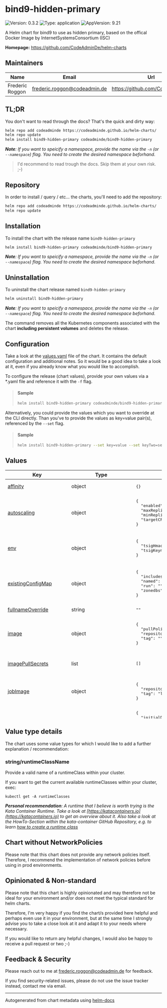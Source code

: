 

# bind9-hidden-primary

![Version: 0.3.2](https://img.shields.io/badge/Version-0.3.2-informational?style=flat-square) ![Type: application](https://img.shields.io/badge/Type-application-informational?style=flat-square) ![AppVersion: 9.21](https://img.shields.io/badge/AppVersion-9.21-informational?style=flat-square)

A Helm chart for bind9 to use as hidden primary, based on the offical Docker Image by InternetSystemsConsortium (ISC)

**Homepage:** <https://github.com/CodeAdminDe/helm-charts>

## Maintainers

| Name | Email | Url |
| ---- | ------ | --- |
| Frederic Roggon | <frederic.roggon@codeadmin.de> | <https://github.com/CodeAdminDe> |

## TL;DR

You don't want to read through the docs? That's the quick and dirty way:

```bash
helm repo add codeadminde https://codeadminde.github.io/helm-charts/
helm repo update
helm install bind9-hidden-primary codeadminde/bind9-hidden-primary
```
_**Note**: If you want to speicify a namespace, provide the name via the `-n` (or `--namespace`) flag. You need to create the desired namespace beforhand._

> I'd recommend to read trough the docs. Skip them at your own risk. ;-)

## Repository

In order to install / query / etc... the charts, you'll need to add the repository:

```bash
helm repo add codeadminde https://codeadminde.github.io/helm-charts/
helm repo update
```

## Installation

To install the chart with the release name `bind9-hidden-primary`

```bash
helm install bind9-hidden-primary codeadminde/bind9-hidden-primary
```
_**Note**: If you want to speicify a namespace, provide the name via the `-n` (or `--namespace`) flag. You need to create the desired namespace beforhand._

## Uninstallation

To uninstall the chart release named `bind9-hidden-primary`

```bash
helm uninstall bind9-hidden-primary
```
_**Note**: If you want to speicify a namespace, provide the name via the `-n` (or `--namespace`) flag. You need to create the desired namespace beforhand._

The command removes all the Kubernetes components associated with the chart **including persistent volumes** and deletes the release.

## Configuration

Take a look at the [values.yaml](./values.yaml) file of the chart. It contains the default configuration and additional notes.
So it would be a good idea to take a look at it, even if you already know what you would like to accomplish.

To configure the release (chart values), provide your own values via a *.yaml file and reference it with the `-f` flag.

> #### Sample
>
> ```bash
> helm install bind9-hidden-primary codeadminde/bind9-hidden-primary -f values.yaml
> ```

Alternatively, you could provide the values which you want to override at the CLI directly. Than you've to provide the values as key=value pair(s), referenced by the `--set` flag.

> #### Sample
>
> ```bash
> helm install bind9-hidden-primary --set key=value --set keyTwo=secondValue codeadminde/bind9-hidden-primary
> ```

## Values

<table height="800px" >
	<thead>
		<th>Key</th>
		<th>Type</th>
		<th>Default</th>
		<th>Description</th>
	</thead>
	<tbody>
		<tr>
			<td id="affinity"><a href="./values.yaml#L235">affinity</a></td>
			<td>
object
</td>
			<td>
				<div style="max-width: 300px;">
<pre lang="json">
{}
</pre>
</div>
			</td>
			<td></td>
		</tr>
		<tr>
			<td id="autoscaling"><a href="./values.yaml#L211">autoscaling</a></td>
			<td>
object
</td>
			<td>
				<div style="max-width: 300px;">
<pre lang="json">
{
  "enabled": false,
  "maxReplicas": 100,
  "minReplicas": 1,
  "targetCPUUtilizationPercentage": 80
}
</pre>
</div>
			</td>
			<td>This section is for setting up autoscaling more information can be found here: https://kubernetes.io/docs/concepts/workloads/autoscaling/</td>
		</tr>
		<tr>
			<td id="env"><a href="./values.yaml#L106">env</a></td>
			<td>
object
</td>
			<td>
				<div style="max-width: 300px;">
<pre lang="json">
{
  "tsigHmacFunc": "HMAC-SHA512",
  "tsigKeyname": "rndc-allow-transfer-tsigkey"
}
</pre>
</div>
			</td>
			<td>This configures the TSIG Key HMAC algo and Key Name which will be used within the configuration of bind9. Usually, you won't need to change these defaults. General details about the TSIG implementation could be found at: https://www.isc.org/docs/2021-bind-mgmt-05-webinar.pdf</td>
		</tr>
		<tr>
			<td id="existingConfigMap"><a href="./values.yaml#L173">existingConfigMap</a></td>
			<td>
object
</td>
			<td>
				<div style="max-width: 300px;">
<pre lang="json">
{
  "includes": "",
  "named": "",
  "run": "",
  "zonedbs": ""
}
</pre>
</div>
			</td>
			<td>Provide your own includes.d/, named.conf and/or entrypoint configMap to override chart-included configurations.</td>
		</tr>
		<tr>
			<td id="fullnameOverride"><a href="./values.yaml#L41">fullnameOverride</a></td>
			<td>
string
</td>
			<td>
				<div style="max-width: 300px;">
<pre lang="json">
""
</pre>
</div>
			</td>
			<td></td>
		</tr>
		<tr>
			<td id="image"><a href="./values.yaml#L25">image</a></td>
			<td>
object
</td>
			<td>
				<div style="max-width: 300px;">
<pre lang="json">
{
  "pullPolicy": "IfNotPresent",
  "repository": "internetsystemsconsortium/bind9",
  "tag": ""
}
</pre>
</div>
			</td>
			<td>This sets the container image more information can be found here: https://kubernetes.io/docs/concepts/containers/images/ Override the image tag, whose default is the chart appVersion.</td>
		</tr>
		<tr>
			<td id="imagePullSecrets"><a href="./values.yaml#L37">imagePullSecrets</a></td>
			<td>
list
</td>
			<td>
				<div style="max-width: 300px;">
<pre lang="json">
[]
</pre>
</div>
			</td>
			<td>This is for the secrets for pulling an image from a private repository more information can be found here: https://kubernetes.io/docs/tasks/configure-pod-container/pull-image-private-registry/</td>
		</tr>
		<tr>
			<td id="jobImage"><a href="./values.yaml#L32">jobImage</a></td>
			<td>
object
</td>
			<td>
				<div style="max-width: 300px;">
<pre lang="json">
{
  "repository": "ghcr.io/codeadminde/bind9-kubectl",
  "tag": "latest"
}
</pre>
</div>
			</td>
			<td>This sets the job container image to use. The image needs kubectl and bind9 already present in order to fullfill it's job and to be used with a restricted namespace policy.</td>
		</tr>
		<tr>
			<td id="livenessProbe"><a href="./values.yaml#L195">livenessProbe</a></td>
			<td>
object
</td>
			<td>
				<div style="max-width: 300px;">
<pre lang="json">
{
  "initialDelaySeconds": 5,
  "periodSeconds": 10,
  "tcpSocket": {
    "port": 5353
  }
}
</pre>
</div>
			</td>
			<td>This is to setup the liveness probe. By default, we're using the tcpSocket to provide the liveness state. More information can be found here: https://kubernetes.io/docs/tasks/configure-pod-container/configure-liveness-readiness-startup-probes/</td>
		</tr>
		<tr>
			<td id="nameOverride"><a href="./values.yaml#L40">nameOverride</a></td>
			<td>
string
</td>
			<td>
				<div style="max-width: 300px;">
<pre lang="json">
""
</pre>
</div>
			</td>
			<td>This is to override the chart name.</td>
		</tr>
		<tr>
			<td id="nodeSelector"><a href="./values.yaml#L231">nodeSelector</a></td>
			<td>
object
</td>
			<td>
				<div style="max-width: 300px;">
<pre lang="json">
{}
</pre>
</div>
			</td>
			<td></td>
		</tr>
		<tr>
			<td id="persistence"><a href="./values.yaml#L160">persistence</a></td>
			<td>
object
</td>
			<td>
				<div style="max-width: 300px;">
<pre lang="json">
{
  "accessModes": [
    "ReadWriteOnce"
  ],
  "cacheDirSizeLimit": "500Mi",
  "emptyDirSizeLimit": "500Mi",
  "enabled": true,
  "size": "1Gi",
  "storageClass": "longhorn"
}
</pre>
</div>
			</td>
			<td>This configures the persistens of your release. The bind9 service uses persistent storage to save it's current zone database and to ensure all running containers does share the same details. See values.yaml for a detailed sample.</td>
		</tr>
		<tr>
			<td id="podAnnotations"><a href="./values.yaml#L57">podAnnotations</a></td>
			<td>
object
</td>
			<td>
				<div style="max-width: 300px;">
<pre lang="json">
{}
</pre>
</div>
			</td>
			<td>This is for setting Kubernetes Annotations to a Pod. For more information checkout: https://kubernetes.io/docs/concepts/overview/working-with-objects/annotations/</td>
		</tr>
		<tr>
			<td id="podLabels"><a href="./values.yaml#L60">podLabels</a></td>
			<td>
object
</td>
			<td>
				<div style="max-width: 300px;">
<pre lang="json">
{}
</pre>
</div>
			</td>
			<td>This is for setting Kubernetes Labels to a Pod. For more information checkout: https://kubernetes.io/docs/concepts/overview/working-with-objects/labels/</td>
		</tr>
		<tr>
			<td id="podSecurityContext"><a href="./values.yaml#L64">podSecurityContext</a></td>
			<td>
object
</td>
			<td>
				<div style="max-width: 300px;">
<pre lang="json">
{
  "fsGroup": 1000
}
</pre>
</div>
			</td>
			<td>This is for the pod-level security attributes and common container settings. More information: https://kubernetes.io/docs/tasks/configure-pod-container/security-context/</td>
		</tr>
		<tr>
			<td id="providerPrimaryIpList"><a href="./values.yaml#L112">providerPrimaryIpList</a></td>
			<td>
string
</td>
			<td>
				<div style="max-width: 300px;">
<pre lang="json">
"127.0.0.1"
</pre>
</div>
			</td>
			<td>List of upstream dns servers that are allowed to query the hidden primary (AXFR requests) and getting notified (Separator: ";") Provide your providers upstream IP and/or IPs.</td>
		</tr>
		<tr>
			<td id="proxyv2"><a href="./values.yaml#L118">proxyv2</a></td>
			<td>
object
</td>
			<td>
				<div style="max-width: 300px;">
<pre lang="json">
{
  "allowProxyIpList": "127.0.0.1/32",
  "enabled": false
}
</pre>
</div>
			</td>
			<td>Enable / Disable usage of proxyv2 protocol. WARNING: You should apply a custom NetworkPolicy to avoid spoofing, when using this feature! more details: https://kb.isc.org/docs/proxyv2-support-in-bind-9</td>
		</tr>
		<tr>
			<td id="proxyv2--allowProxyIpList"><a href="./values.yaml#L122">proxyv2.allowProxyIpList</a></td>
			<td>
string
</td>
			<td>
				<div style="max-width: 300px;">
<pre lang="json">
"127.0.0.1/32"
</pre>
</div>
			</td>
			<td>List of addresses / networks which are allowed to send PROXYv2 headers. (Separator: ";") Provide your cluster ingress ips / range.</td>
		</tr>
		<tr>
			<td id="readinessProbe"><a href="./values.yaml#L204">readinessProbe</a></td>
			<td>
object
</td>
			<td>
				<div style="max-width: 300px;">
<pre lang="json">
{
  "initialDelaySeconds": 5,
  "periodSeconds": 10,
  "tcpSocket": {
    "port": 5353
  }
}
</pre>
</div>
			</td>
			<td>This is to setup the readiness probe. By default, we're using the tcpSocket to provide the readiness state. More information can be found here: https://kubernetes.io/docs/tasks/configure-pod-container/configure-liveness-readiness-startup-probes/</td>
		</tr>
		<tr>
			<td id="replicaCount"><a href="./values.yaml#L7">replicaCount</a></td>
			<td>
int
</td>
			<td>
				<div style="max-width: 300px;">
<pre lang="json">
1
</pre>
</div>
			</td>
			<td>This will set the replicaset count more information can be found here: https://kubernetes.io/docs/concepts/workloads/controllers/replicaset/ (Only replicaCount 1 supported)</td>
		</tr>
		<tr>
			<td id="resources"><a href="./values.yaml#L180">resources</a></td>
			<td>
object
</td>
			<td>
				<div style="max-width: 300px;">
<pre lang="json">
{}
</pre>
</div>
			</td>
			<td>Specify default resources for the</td>
		</tr>
		<tr>
			<td id="runtimeClass"><a href="./values.yaml#L96">runtimeClass</a></td>
			<td>
object
</td>
			<td>
				<div style="max-width: 300px;">
<pre lang="json">
{
  "jobs": "",
  "pods": "",
  "tests": ""
}
</pre>
</div>
			</td>
			<td>Set a RuntimeClass to execute the containers with a custom runtime configuration. Register a runtimeClass within your cluster beforehand.

<details>
<summary>Motivation (Expand)</summary>

> The container runtime configuration is used to run a Pod's containers. . . .
> For example, if part of your workload deserves a high level of information security assurance, you might choose to schedule those Pods so that they run in a container runtime that uses hardware virtualization.
> You'd then benefit from the extra isolation of the alternative runtime, at the expense of some additional overhead. . . .

<i>Source and more informations: https://kubernetes.io/docs/concepts/containers/runtime-class/ </i>

</details>
</td>
		</tr>
		<tr>
			<td id="runtimeClass--jobs"><a href="./values.yaml#L100">runtimeClass.jobs</a></td>
			<td>
<a href="#stringruntimeclassname" title="Click to get details">string/runtimeClassName</a>
</td>
			<td>
				<div style="max-width: 300px;">
<pre lang="json">
""
</pre>
</div>
			</td>
			<td>Sets the runtimeClass for the pods for the job execution. Takes the runtimeClass name, or "" (default).</td>
		</tr>
		<tr>
			<td id="runtimeClass--pods"><a href="./values.yaml#L98">runtimeClass.pods</a></td>
			<td>
<a href="#stringruntimeclassname" title="Click to get details">string/runtimeClassName</a>
</td>
			<td>
				<div style="max-width: 300px;">
<pre lang="json">
""
</pre>
</div>
			</td>
			<td>Sets the runtimeClass for the DaemonSet / ReplicaSet pods. Takes the runtimeClass name, or "" (default).</td>
		</tr>
		<tr>
			<td id="runtimeClass--tests"><a href="./values.yaml#L102">runtimeClass.tests</a></td>
			<td>
<a href="#stringruntimeclassname" title="Click to get details">string/runtimeClassName</a>
</td>
			<td>
				<div style="max-width: 300px;">
<pre lang="json">
""
</pre>
</div>
			</td>
			<td>Sets the runtimeClass for the containers which gets executed by the test hook. Takes the runtimeClass name, or "" (default).</td>
		</tr>
		<tr>
			<td id="securityContext"><a href="./values.yaml#L70">securityContext</a></td>
			<td>
object
</td>
			<td>
				<div style="max-width: 300px;">
<pre lang="json">
{
  "allowPrivilegeEscalation": false,
  "capabilities": {
    "drop": [
      "ALL"
    ]
  },
  "readOnlyRootFilesystem": true,
  "runAsNonRoot": true,
  "runAsUser": 1000,
  "seccompProfile": {
    "type": "RuntimeDefault"
  }
}
</pre>
</div>
			</td>
			<td>This is for the scurityContext at container level. Note that container settings do not affect the Pod's Volumes. More information: https://kubernetes.io/docs/tasks/configure-pod-container/security-context/#set-the-security-context-for-a-container</td>
		</tr>
		<tr>
			<td id="service"><a href="./values.yaml#L10">service</a></td>
			<td>
object
</td>
			<td>
				<div style="max-width: 300px;">
<pre lang="json">
{
  "externalTrafficPolicy": "Cluster",
  "port": 5353,
  "type": "ClusterIP"
}
</pre>
</div>
			</td>
			<td>This is for setting up a service more information can be found here: https://kubernetes.io/docs/concepts/services-networking/service/</td>
		</tr>
		<tr>
			<td id="serviceAccount"><a href="./values.yaml#L44">serviceAccount</a></td>
			<td>
object
</td>
			<td>
				<div style="max-width: 300px;">
<pre lang="json">
{
  "annotations": {},
  "automount": true,
  "create": true,
  "name": ""
}
</pre>
</div>
			</td>
			<td>This section builds out the service account more information can be found here: https://kubernetes.io/docs/concepts/security/service-accounts/</td>
		</tr>
		<tr>
			<td id="statisticsChannels"><a href="./values.yaml#L17">statisticsChannels</a></td>
			<td>
object
</td>
			<td>
				<div style="max-width: 300px;">
<pre lang="json">
{
  "enabled": false,
  "externalTrafficPolicy": "Cluster",
  "port": 8053,
  "type": "ClusterIP"
}
</pre>
</div>
			</td>
			<td>The statistics channel provides a XML and JSON (/json) HTTP endpoint to monitor bind. It is not protected. Use a reverse-proxy with basic-auth and ssl, if you want to expose it externally.</td>
		</tr>
		<tr>
			<td id="tolerations"><a href="./values.yaml#L233">tolerations</a></td>
			<td>
list
</td>
			<td>
				<div style="max-width: 300px;">
<pre lang="json">
[]
</pre>
</div>
			</td>
			<td></td>
		</tr>
		<tr>
			<td id="volumeMounts"><a href="./values.yaml#L226">volumeMounts</a></td>
			<td>
list
</td>
			<td>
				<div style="max-width: 300px;">
<pre lang="json">
[]
</pre>
</div>
			</td>
			<td>Additional volumeMounts on the output Deployment definition.</td>
		</tr>
		<tr>
			<td id="volumes"><a href="./values.yaml#L219">volumes</a></td>
			<td>
list
</td>
			<td>
				<div style="max-width: 300px;">
<pre lang="json">
[]
</pre>
</div>
			</td>
			<td>Additional volumes on the output Deployment definition.</td>
		</tr>
		<tr>
			<td id="zone"><a href="./values.yaml#L145">zone</a></td>
			<td>
object
</td>
			<td>
				<div style="max-width: 300px;">
<pre lang="json">
{
  "name": "myzone.sample-chart.example.com",
  "providerPrimaryNameservers": [
    "a.sample-chart.example.com",
    "b.sample-chart.example.com",
    "c.sample-chart.example.com"
  ],
  "soa": {
    "hostmasterMail": "hostmaster.example.com",
    "nsHostname": "ns1"
  },
  "spfTxtRecordValue": "v=spf1 -all"
}
</pre>
</div>
			</td>
			<td>Zone details Provide your zone details to configure the nameserver to match our needs.

<details>
<summary> Object param description (Expand)</summary>

```
zone:
  name: Name of the zone that this bind deployment is authorative hidden primary
  soa:
    nsHostname: nameserver hostname for soa record... just use whatever you like, it does not need to be resolvable.
    hostmasterMail: The mail that you like to publish withn the soa record. replace the @-sign by a dot, like: hostmaster@example.com -> hostmaster.example.com
  spfTxtRecordValue: We set the SPF record to disallow all servers sending mails with this domain. You could overwirte it as you wish.
  providerPrimaryNameservers: Provide a list of nameservers that are resposible for the zone. These are typically the providers primary nameservers.
    - ns1.provider.tld
    - ns2.provider.tld
```

</details>
</td>
		</tr>
	</tbody>
</table>

## Value type details

The chart uses some value types for which I would like to add a further explanation / recommendation:

### string/runtimeClassName

Provide a valid name of a runtimeClass within your cluster.

If you want to get the current available runtimeClasses within your cluster, exec:

```
kubectl get -A runtimeClasses
```

_**Personal recommendation**: A runtime that I believe is worth trying is the Kata Container Runtime.
Take a look at [https://katacontainers.io](https://katacontainers.io) to get an overview about it.
Also take a look at the HowTo-Section within the kata-container GitHub Repository,
e.g. to learn [how to create a runtime class](https://github.com/kata-containers/kata-containers/blob/main/docs/how-to/run-kata-with-k8s.md#create-runtime-class-for-kata-containers)_

## Chart without NetworkPolicies

Please note that this chart does not provide any network policies itself.
Therefore, I recommend the implementation of network policies before using in prod environments.

## Opinionated & Non-standard

Please note that this chart is highly opinionated and may therefore not be ideal for your environment and/or does not meet the typical standard for helm charts.

Therefore, I'm very happy if you find the chart/s provided here helpful and perhaps even use it in your environment,
but at the same time I strongly advise you to take a close look at it and adapt it to your needs where necessary.

If you would like to return any helpful changes, I would also be happy to receive a pull request or two ;-)

## Feedback & Security

Please reach out to me at frederic.roggon@codeadmin.de for feedback.

If you find security-related issues, please do not use the issue tracker instead, contact me via email.

----------------------------------------------
Autogenerated from chart metadata using [helm-docs](https://github.com/norwoodj/helm-docs)
